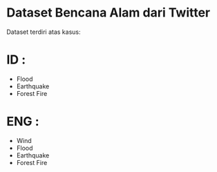 # Dataset Bencana Alam dari Twitter
Dataset terdiri atas kasus:
# ID :
- Flood
- Earthquake
- Forest Fire

# ENG :
- Wind
- Flood
- Earthquake
- Forest Fire
